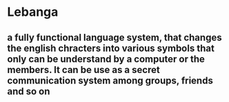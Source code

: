 # Lebanga

## a fully functional language system, that changes the english chracters into various symbols that only can be understand by a computer or the members. It can be use as a secret communication system among groups, friends and so on